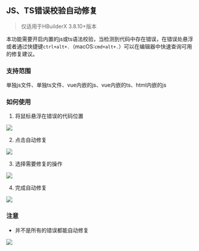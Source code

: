## JS、TS错误校验自动修复

> 仅适用于HBuilderX 3.8.10+版本

本功能需要开启内置的js或ts语法校验，当检测到代码中存在错误，在错误处悬浮或者通过快捷键`ctrl+alt+.`（macOS:`cmd+alt+.`）可以在编辑器中快速查询可用的修复建议。

### 支持范围

单独js文件、单独ts文件、vue内嵌的js、vue内嵌的ts、html内嵌的js

### 如何使用

1. 将鼠标悬浮在错误的代码位置

![](https://web-assets.dcloud.net.cn/hbuilderx-doc/hls/hls_auto_fixed_01.png)

2. 点击自动修复

![](https://web-assets.dcloud.net.cn/hbuilderx-doc/hls/hls_auto_fixed_02.png)

3. 选择需要修复的操作

![](https://web-assets.dcloud.net.cn/hbuilderx-doc/hls/hls_auto_fixed_03.png)

4. 完成自动修复

![](https://web-assets.dcloud.net.cn/hbuilderx-doc/hls/hls_auto_fixed_04.png)

### 注意

- 并不是所有的错误都能自动修复

![](https://web-assets.dcloud.net.cn/hbuilderx-doc/hls/hls_auto_fixed_05.png)

